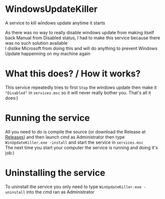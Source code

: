 # WindowsUpdateKiller
A service to kill windows update anytime it starts

As there was no way to really disable windows update from making itself back Manual from Disabled status, I had to make this service because there was no such solution available  
I dislike Microsoft from doing this and will do anything to prevent Windows Update happenning on my machine again

# What this does? / How it works?
This service repeatedly tries to first `Stop` the windows update then make it `"Disabled"` in `services.msc` so it will never really bother you. That's all it does:)

# Running the service
All you need to do is compile the source (or download the Release at [Releases](https://github.com/etheaven/WindowsUpdateKiller/releases/tag/1.0)) and then launch cmd as Administrator then type `WinUpdateKiller.exe -install` and start the service in `services.msc`  
The next time you start your computer the service is running and doing it's job:)

# Uninstalling the service
To uninstall the service you only need to type `WinUpdateKiller.exe -uninstall` into the cmd ran as Administrator
